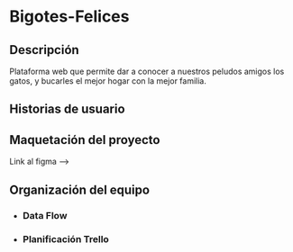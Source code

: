 <h1>Bigotes-Felices</h1>

<h2>Descripción</h2>
<p>Plataforma web que permite dar a conocer a nuestros peludos amigos los gatos, y bucarles el mejor hogar con la mejor familia.</p>

<h2>Historias de usuario</h2>

<h2>Maquetación del proyecto</h2>
<p>Link al figma --> </p>

<h2>Organización del equipo</h2>
<ul>
  <li><h3>Data Flow</h3></li>

  <li><h3>Planificación Trello</h3></li>
</ul>
